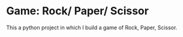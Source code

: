 # Game: Rock/ Paper/ Scissor
<dr>
This a python project in which I build a game of Rock, Paper, Scissor.
